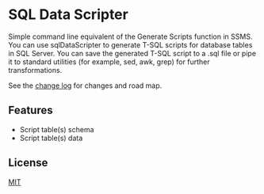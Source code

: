 # SQL Data Scripter

Simple command line equivalent of the Generate Scripts function in SSMS.
You can use sqlDataScripter to generate T-SQL scripts for database tables 
in SQL Server. You can save the generated T-SQL script to a .sql file or 
pipe it to standard utilities (for example, sed, awk, grep) for further 
transformations. 

See the [change log](CHANGELOG.md) for changes and road map.

## Features

- Script table(s) schema
- Script table(s) data

## License
[MIT](LICENSE.md)